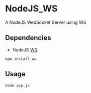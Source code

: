 # NodeJS_WS
A NodeJS WebSocket Server using WS

## Dependencies

* NodeJS [WS](https://github.com/websockets/ws)

```
npm install ws
````

## Usage

```
node app.js
```
